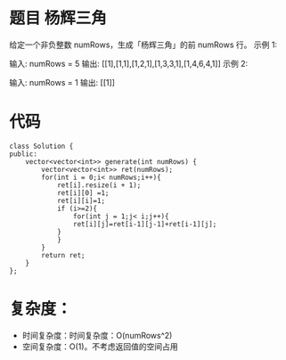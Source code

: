 # 题目 杨辉三角
给定一个非负整数 numRows，生成「杨辉三角」的前 numRows 行。
示例 1:

输入: numRows = 5
输出: [[1],[1,1],[1,2,1],[1,3,3,1],[1,4,6,4,1]]
示例 2:

输入: numRows = 1
输出: [[1]]

 # 代码
```
class Solution {
public:
    vector<vector<int>> generate(int numRows) {
        vector<vector<int>> ret(numRows);
        for(int i = 0;i< numRows;i++){
            ret[i].resize(i + 1);
            ret[i][0] =1;
            ret[i][i]=1;
            if (i>=2){
                for(int j = 1;j< i;j++){
                ret[i][j]=ret[i-1][j-1]+ret[i-1][j];
            }
            }
        }
        return ret;
    }
};
```
# 复杂度：
- 时间复杂度：时间复杂度：O(numRows^2)
- 空间复杂度：O(1)。不考虑返回值的空间占用
